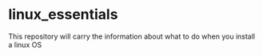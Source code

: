 # linux_essentials
This repository will carry the information about what to do when you install a linux OS


